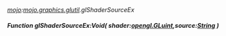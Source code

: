 _[mojo](../../modules/mojo/mojo-module.md):[mojo.graphics.glutil](../../modules/mojo/mojo-graphics-glutil.md).glShaderSourceEx_
##### Function glShaderSourceEx:Void( shader:[opengl.GLuint](../../modules/opengl/opengl-gluint.md),source:[String](../../modules/wonkey/wonkey-types-string.md) )
